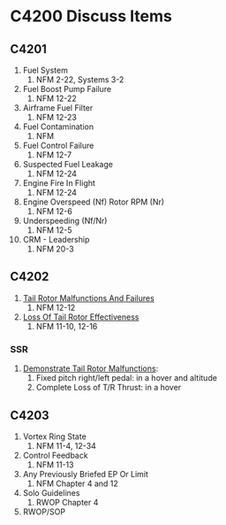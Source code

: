 # C4200 Discuss Items

## C4201

1. Fuel System
    1. NFM 2-22, Systems 3-2
1. Fuel Boost Pump Failure
    1. NFM 12-22
1. Airframe Fuel Filter
    1. NFM 12-23
1. Fuel Contamination
    1. NFM
1. Fuel Control Failure
    1. NFM 12-7
1. Suspected Fuel Leakage
    1. NFM 12-24
1. Engine Fire In Flight
    1. NFM 12-24
1. Engine Overspeed (Nf) Rotor RPM (Nr)
    1. NFM 12-6
1. Underspeeding (Nf/Nr)
    1. NFM 12-5
1. CRM - Leadership
    1. NFM 20-3

## C4202

1. [Tail Rotor Malfunctions And Failures](https://github.com/wesleyem/th57/blob/master/EPS.md#tail-rotor-failure-and-directional-control-malfunctions)
    1. NFM 12-12
1. [Loss Of Tail Rotor Effectiveness](https://github.com/wesleyem/th57/blob/master/EPS.md#loss-of-tail-rotor-effectiveness)
    1. NFM 11-10, 12-16

### SSR

1. [Demonstrate Tail Rotor Malfunctions](https://github.com/wesleyem/th57/blob/master/images/c4202.jpg):
    1. Fixed pitch right/left pedal: in a hover and altitude
    1. Complete Loss of T/R Thrust: in a hover

## C4203

1. Vortex Ring State
    1. NFM 11-4, 12-34
1. Control Feedback
    1. NFM 11-13
1. Any Previously Briefed EP Or Limit
    1. NFM Chapter 4 and 12
1. Solo Guidelines
    1. RWOP Chapter 4
1. RWOP/SOP
